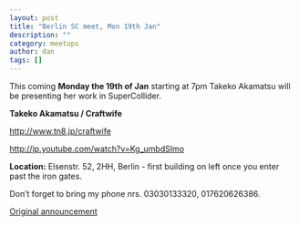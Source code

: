 ```yaml
---
layout: post
title: "Berlin SC meet, Mon 19th Jan"
description: ""
category: meetups
author: dan
tags: []
---
```

This coming **Monday the 19th of Jan** starting at 7pm Takeko Akamatsu will be presenting her work in SuperCollider.

**Takeko Akamatsu / Craftwife**

http://www.tn8.jp/craftwife

http://jp.youtube.com/watch?v=Kg_umbdSImo

**Location:** Elsenstr. 52, 2HH, Berlin - first building on left once you enter past the iron gates.

Don’t forget to bring my phone nrs. 03030133320, 017620626386.

[Original announcement](http://www.listarc.bham.ac.uk/lists/sc-users/msg48613.html)

